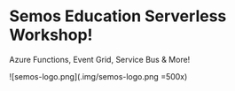 # Semos Education Serverless Workshop!
Azure Functions, Event Grid, Service Bus &amp; More!

![semos-logo.png](.img/semos-logo.png =500x)